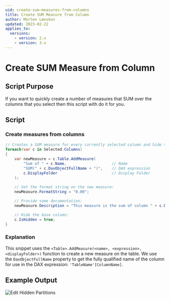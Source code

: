 ```yaml
---
uid: create-sum-measures-from-columns
title: Create SUM Measure from Column
author: Morten Lønskov
updated: 2023-02-22
applies_to:
  versions:
    - version: 2.x
    - version: 3.x
---
```

# Create SUM Measure from Column

## Script Purpose
If you want to quickly create a number of measures that SUM over the columns that you select then this script with do it for you. 

## Script

### Create measures from columns
```csharp
// Creates a SUM measure for every currently selected column and hide the column.
foreach(var c in Selected.Columns)
{
    var newMeasure = c.Table.AddMeasure(
        "Sum of " + c.Name,                    // Name
        "SUM(" + c.DaxObjectFullName + ")",    // DAX expression
        c.DisplayFolder                        // Display Folder
    );
    
    // Set the format string on the new measure:
    newMeasure.FormatString = "0.00";

    // Provide some documentation:
    newMeasure.Description = "This measure is the sum of column " + c.DaxObjectFullName;

    // Hide the base column:
    c.IsHidden = true;
}
```
### Explanation
This snippet uses the `<Table>.AddMeasure(<name>, <expression>, <displayFolder>)` function to create a new measure on the table. We use the `DaxObjectFullName` property to get the fully qualified name of the column for use in the DAX expression: `'TableName'[ColumnName]`.

## Example Output
![Edit Hidden Partitions](~/images/Cscripts/create-sum-measures-from-columns.png)


